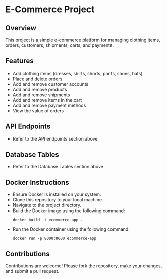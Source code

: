 # E-Commerce Project

## Overview

This project is a simple e-commerce platform for managing clothing items, orders, customers, shipments, carts, and payments.

## Features

- Add clothing items (dresses, shirts, shorts, pants, shoes, hats)
- Place and delete orders
- Add and remove customer accounts
- Add and remove products
- Add and remove shipments
- Add and remove items in the cart
- Add and remove payment methods
- View the value of orders

## API Endpoints

- Refer to the API endpoints section above

## Database Tables

- Refer to the Database Tables section above

## Docker Instructions

- Ensure Docker is installed on your system.
- Clone this repository to your local machine.
- Navigate to the project directory.
- Build the Docker image using the following command:
    ```
    docker build -t ecommerce-app .
    ```
- Run the Docker container using the following command:
    ```
    docker run -p 8000:8000 ecommerce-app
    ```

## Contributions

Contributions are welcome! Please fork the repository, make your changes, and submit a pull request.

